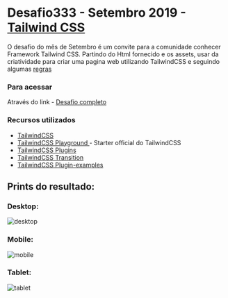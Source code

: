 
# Desafio333 - Setembro 2019 - [Tailwind CSS](https://tailwindcss.com/)
O desafio do mês de Setembro é um convite para a comunidade conhecer Framework Tailwind CSS. Partindo do Html fornecido e os assets, usar da criatividade para criar uma pagina web utilizando TailwindCSS e seguindo algumas [regras](https://github.com/cdfortes/desafio333/blob/master/2019-Setembro-Tailwind/README.md)



### Para acessar 
Através do link - <a href="https://cdfortes.github.io/desafio333/2019-Setembro-Tailwind/cdfortes/public/index.html" target="_blank">Desafio completo</a>

### Recursos utilizados

 - [TailwindCSS](https://tailwindcss.com/)
 - [TailwindCSS Playground ](https://github.com/tailwindcss/playground) - Starter official do TailwindCSS
 - [TailwindCSS Plugins](https://github.com/lorisleiva/tailwindcss-plugins) 
 - [TailwindCSS Transition](https://github.com/webdna/tailwindcss-transition)
 - [TailwindCSS Plugin-examples](https://github.com/tailwindcss/plugin-examples)



## Prints do resultado:

### Desktop:
![desktop](https://cdfortes.github.io/desafio333/2019-Setembro-Tailwind/cdfortes/public/assets/prints/desktop.png "Desktop")

### Mobile:
![mobile](https://cdfortes.github.io/desafio333/2019-Setembro-Tailwind/cdfortes/public/assets/prints/mobile.png "Mobile")

### Tablet:
![tablet](https://cdfortes.github.io/desafio333/2019-Setembro-Tailwind/cdfortes/public/assets/prints/tablet.png "Tablet")
